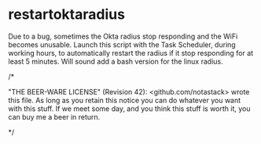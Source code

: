 # restartoktaradius

Due to a bug, sometimes the Okta radius stop responding and the WiFi becomes unusable.
Launch this script with the Task Scheduler, during working hours, to automatically restart the radius if it stop responding for at least 5 minutes.
Will sound add a bash version for the linux radius.

/*

"THE BEER-WARE LICENSE" (Revision 42):
<github.com/notastack> wrote this file. As long as you retain this notice you
can do whatever you want with this stuff. If we meet some day, and you think
this stuff is worth it, you can buy me a beer in return.

*/
